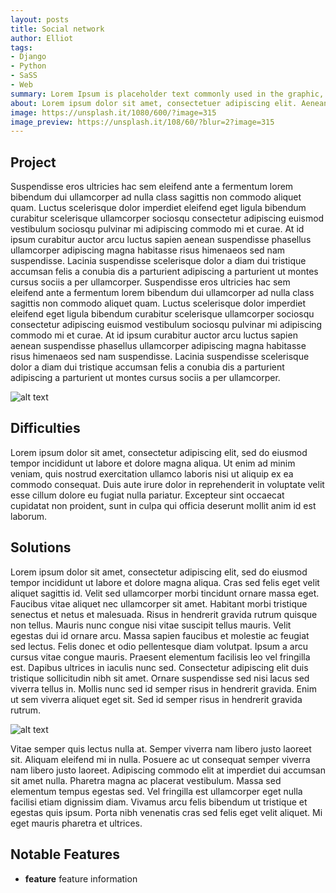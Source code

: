 ```yaml
---
layout: posts
title: Social network
author: Elliot
tags:
- Django
- Python
- SaSS
- Web
summary: Lorem Ipsum is placeholder text commonly used in the graphic, print, and publishing industries for previewing layouts and visual mockups.
about: Lorem ipsum dolor sit amet, consectetuer adipiscing elit. Aenean commodo ligula eget dolor. Aenean massa. Cum sociis natoque penatibus et magnis dis parturient montes, nascetur ridiculus mus. Donec quam felis, ultricies nec, pellentesque eu, pretium quis, sem. Nulla consequat massa quis enim. Donec pede justo, fringilla vel, aliquet nec, vulputate eget, arcu.
image: https://unsplash.it/1080/600/?image=315
image_preview: https://unsplash.it/108/60/?blur=2?image=315
---
```


## Project

Suspendisse eros ultricies hac sem eleifend ante a fermentum lorem bibendum dui ullamcorper ad nulla class sagittis non commodo aliquet quam. Luctus scelerisque dolor imperdiet eleifend eget ligula bibendum curabitur scelerisque ullamcorper sociosqu consectetur adipiscing euismod vestibulum sociosqu pulvinar mi adipiscing commodo mi et curae. At id ipsum curabitur auctor arcu luctus sapien aenean suspendisse phasellus ullamcorper adipiscing magna habitasse risus himenaeos sed nam suspendisse. Lacinia suspendisse scelerisque dolor a diam dui tristique accumsan felis a conubia dis a parturient adipiscing a parturient ut montes cursus sociis a per ullamcorper. Suspendisse eros ultricies hac sem eleifend ante a fermentum lorem bibendum dui ullamcorper ad nulla class sagittis non commodo aliquet quam. Luctus scelerisque dolor imperdiet eleifend eget ligula bibendum curabitur scelerisque ullamcorper sociosqu consectetur adipiscing euismod vestibulum sociosqu pulvinar mi adipiscing commodo mi et curae. At id ipsum curabitur auctor arcu luctus sapien aenean suspendisse phasellus ullamcorper adipiscing magna habitasse risus himenaeos sed nam suspendisse. Lacinia suspendisse scelerisque dolor a diam dui tristique accumsan felis a conubia dis a parturient adipiscing a parturient ut montes cursus sociis a per ullamcorper.

![alt text][image_1]

## Difficulties

Lorem ipsum dolor sit amet, consectetur adipiscing elit, sed do eiusmod tempor incididunt ut labore et dolore magna aliqua. Ut enim ad minim veniam, quis nostrud exercitation ullamco laboris nisi ut aliquip ex ea commodo consequat. Duis aute irure dolor in reprehenderit in voluptate velit esse cillum dolore eu fugiat nulla pariatur. Excepteur sint occaecat cupidatat non proident, sunt in culpa qui officia deserunt mollit anim id est laborum.


## Solutions

Lorem ipsum dolor sit amet, consectetur adipiscing elit, sed do eiusmod tempor incididunt ut labore et dolore magna aliqua. Cras sed felis eget velit aliquet sagittis id. Velit sed ullamcorper morbi tincidunt ornare massa eget. Faucibus vitae aliquet nec ullamcorper sit amet. Habitant morbi tristique senectus et netus et malesuada. Risus in hendrerit gravida rutrum quisque non tellus. Mauris nunc congue nisi vitae suscipit tellus mauris. Velit egestas dui id ornare arcu. Massa sapien faucibus et molestie ac feugiat sed lectus. Felis donec et odio pellentesque diam volutpat. Ipsum a arcu cursus vitae congue mauris. Praesent elementum facilisis leo vel fringilla est. Dapibus ultrices in iaculis nunc sed. Consectetur adipiscing elit duis tristique sollicitudin nibh sit amet. Ornare suspendisse sed nisi lacus sed viverra tellus in. Mollis nunc sed id semper risus in hendrerit gravida. Enim ut sem viverra aliquet eget sit. Sed id semper risus in hendrerit gravida rutrum.

![alt text][image_2]

Vitae semper quis lectus nulla at. Semper viverra nam libero justo laoreet sit. Aliquam eleifend mi in nulla. Posuere ac ut consequat semper viverra nam libero justo laoreet. Adipiscing commodo elit at imperdiet dui accumsan sit amet nulla. Pharetra magna ac placerat vestibulum. Massa sed elementum tempus egestas sed. Vel fringilla est ullamcorper eget nulla facilisi etiam dignissim diam. Vivamus arcu felis bibendum ut tristique et egestas quis ipsum. Porta nibh venenatis cras sed felis eget velit aliquet. Mi eget mauris pharetra et ultrices.

## Notable Features

* **feature** feature information

[image_1]: https://unsplash.it/1140/200/?image=101
[image_2]: https://unsplash.it/1140/500/?image=69
